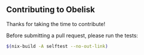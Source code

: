 ## Contributing to Obelisk

Thanks for taking the time to contribute!

Before submitting a pull request, please run the tests:

```bash
$(nix-build -A selftest --no-out-link)
```
